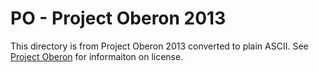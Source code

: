 PO - Project Oberon 2013
========================

This directory is from Project Oberon 2013 converted to
plain ASCII. See [Project Oberon](https://projectoberon.com)
for informaiton on license.

